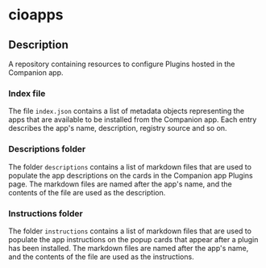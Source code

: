 # cioapps

## Description

A repository containing resources to configure Plugins hosted in the Companion app.

### Index file

The file `index.json` contains a list of metadata objects representing the apps that are available to be installed from the Companion app. Each entry describes the app's name, description, registry source and so on.

### Descriptions folder

The folder `descriptions` contains a list of markdown files that are used to populate the app descriptions on the cards in the Companion app Plugins page. The markdown files are named after the app's name, and the contents of the file are used as the description.

### Instructions folder

The folder `instructions` contains a list of markdown files that are used to populate the app instructions on the popup cards that appear after a plugin has been installed. The markdown files are named after the app's name, and the contents of the file are used as the instructions.